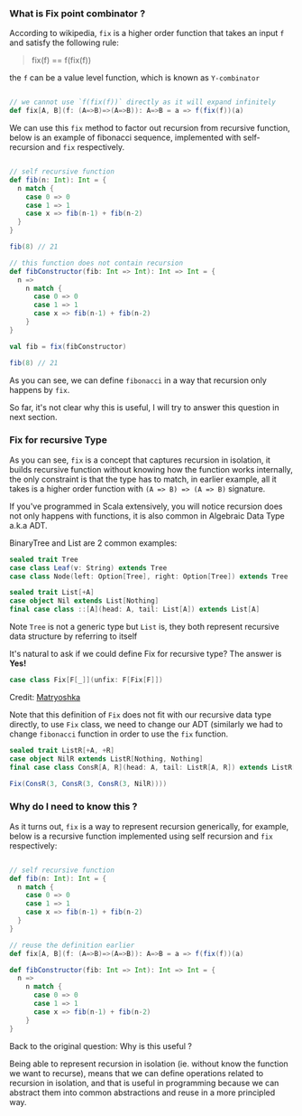 ### What is Fix point combinator ?

According to wikipedia, `fix` is a higher order function that takes an input `f` and satisfy the following rule:

> fix(f) == f(fix(f))

the `f` can be a value level function, which is known as `Y-combinator`

```scala

// we cannot use `f(fix(f))` directly as it will expand infinitely
def fix[A, B](f: (A=>B)=>(A=>B)): A=>B = a => f(fix(f))(a)
```

We can use this `fix` method to factor out recursion from recursive function, below is an example of fibonacci sequence, implemented with self-recursion and `fix` respectively.

```scala

// self recursive function
def fib(n: Int): Int = {
  n match {
    case 0 => 0
    case 1 => 1
    case x => fib(n-1) + fib(n-2)
  }
}

fib(8) // 21

// this function does not contain recursion
def fibConstructor(fib: Int => Int): Int => Int = {
  n =>
    n match {
      case 0 => 0
      case 1 => 1
      case x => fib(n-1) + fib(n-2)
    }
}

val fib = fix(fibConstructor)

fib(8) // 21

```

As you can see, we can define `fibonacci` in a way that recursion only happens by `fix`.

So far, it's not clear why this is useful, I will try to answer this question in next section.

### Fix for recursive Type

As you can see, `fix` is a concept that captures recursion in isolation, it builds recursive function without knowing how the function works internally, the only constraint is that the type has to match, in earlier example, all it takes is a higher order function with `(A => B) => (A => B)` signature.

If you've programmed in Scala extensively, you will notice recursion does not only happens with functions, it is also common in Algebraic Data Type a.k.a ADT.

BinaryTree and List are 2 common examples:

```scala
sealed trait Tree
case class Leaf(v: String) extends Tree
case class Node(left: Option[Tree], right: Option[Tree]) extends Tree

sealed trait List[+A]
case object Nil extends List[Nothing]
final case class ::[A](head: A, tail: List[A]) extends List[A]
```

Note `Tree` is not a generic type but `List` is, they both represent recursive data structure by referring to itself

It's natural to ask if we could define Fix for recursive type? The answer is **Yes!**

```scala
case class Fix[F[_]](unfix: F[Fix[F]])
```

Credit: [Matryoshka](https://github.com/slamdata/matryoshka/blob/master/core/shared/src/main/scala/matryoshka/data/Fix.scala#L27)

Note that this definition of `Fix` does not fit with our recursive data type directly, to use `Fix` class, we need to change our ADT (similarly we had to change `fibonacci` function in order to use the `fix` function.

```scala
sealed trait ListR[+A, +R]
case object NilR extends ListR[Nothing, Nothing]
final case class ConsR[A, R](head: A, tail: ListR[A, R]) extends ListR[A, R]

Fix(ConsR(3, ConsR(3, ConsR(3, NilR))))
```

### Why do I need to know this ?

As it turns out, `fix` is a way to represent recursion generically, for example, below is a recursive function implemented using self recursion and `fix` respectively:

```scala

// self recursive function
def fib(n: Int): Int = {
  n match {
    case 0 => 0
    case 1 => 1
    case x => fib(n-1) + fib(n-2)
  }
}

// reuse the definition earlier
def fix[A, B](f: (A=>B)=>(A=>B)): A=>B = a => f(fix(f))(a)

def fibConstructor(fib: Int => Int): Int => Int = {
  n =>
    n match {
      case 0 => 0
      case 1 => 1
      case x => fib(n-1) + fib(n-2)
    }
}
```

Back to the original question: Why is this useful ?

Being able to represent recursion in isolation (ie. without know the function we want to recurse), means that we can define operations related to recursion in isolation, and that is useful in programming because we can abstract them into common abstractions and reuse in a more principled way.


